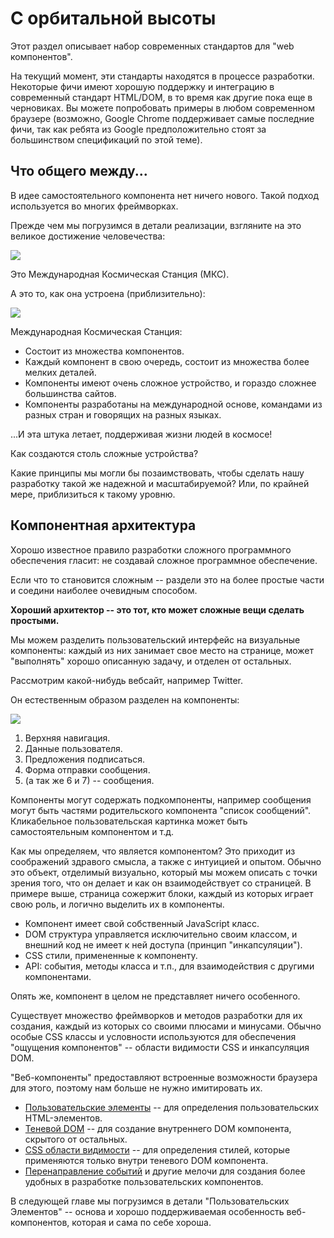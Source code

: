 # С орбитальной высоты

Этот раздел описывает набор современных стандартов для "web компонентов".

На текущий момент, эти стандарты находятся в процессе разработки. Некоторые фичи имеют хорошую поддержку и интеграцию в современный стандарт HTML/DOM, в то время как другие пока еще в черновиках. Вы можете попробовать примеры в любом современном браузере (возможно, Google Chrome поддерживает самые последние фичи, так как ребята из Google предположительно стоят за большинством спецификаций по этой теме).

## Что общего между...

В идее самостоятельного компонента нет ничего нового. Такой подход используется во многих фреймворках.

Прежде чем мы погрузимся в детали реализации, взгляните на это великое достижение человечества:

![](satellite.jpg)

Это Международная Космическая Станция (МКС).

А это то, как она устроена (приблизительно):

![](satellite-expanded.jpg)

Международная Космическая Станция:
- Состоит из множества компонентов.
- Каждый компонент в свою очередь, состоит из множества более мелких деталей.
- Компоненты имеют очень сложное устройство, и гораздо сложнее большинства сайтов.
- Компоненты разработаны на международной основе, командами из разных стран и говорящих на разных языках.

...И эта штука летает, поддерживая жизни людей в космосе!

Как создаются столь сложные устройства?

Какие принципы мы могли бы позаимствовать, чтобы сделать нашу разработку такой же надежной и масштабируемой? Или, по крайней мере, приблизиться к такому уровню.

## Компонентная архитектура

Хорошо известное правило разработки сложного программного обеспечения гласит: не создавай сложное программное обеспечение.

Если что то становится сложным -- раздели это на более простые части и соедини наиболее очевидным способом.

**Хороший архитектор -- это тот, кто может сложные вещи сделать простыми.**

Мы можем разделить пользовательский интерфейс на визуальные компоненты: каждый из них занимает свое место на странице, может "выполнять" хорошо описанную задачу, и отделен от остальных.

Рассмотрим какой-нибудь вебсайт, например Twitter.

Он естественным образом разделен на компоненты:

![](web-components-twitter.png)

1. Верхняя навигация.
2. Данные пользователя.
3. Предложения подписаться.
4. Форма отправки сообщения.
5. (а так же 6 и 7) -- сообщения.

Компоненты могут содержать подкомпоненты, например сообщения могут быть частями родительского компонента "список сообщений". Кликабельное пользовательская картинка может быть самостоятельным компонентом и т.д.

Как мы определяем, что является компонентом? Это приходит из соображений здравого смысла, а также с интуицией и опытом. Обычно это объект, отделимый визуально, который мы можем описать с точки зрения того, что он делает и как он взаимодействует со страницей. В примере выше, страница сожержит блоки, каждый из которых играет свою роль, и логично выделить их в компоненты.

- Компонент имеет свой собственный JavaScript класс.
- DOM структура управляется исключительно своим классом, и внешний код не имеет к ней доступа (принцип "инкапсуляции").
- CSS стили, примененные к компоненту.
- API: события, методы класса и т.п., для взаимодействия с другими компонентами.

Опять же, компонент в целом не представляет ничего особенного.

Существует множество фреймворков и методов разработки для их создания, каждый из которых со своими плюсами и минусами. Обычно особые CSS классы и условности используются для обеспечения "ощущения компонентов" -- области видимости CSS и инкапсуляция DOM.

"Веб-компоненты" предоставляют встроенные возможности браузера для этого, поэтому нам больше не нужно имитировать их.

- [Пользовательские элементы](https://html.spec.whatwg.org/multipage/custom-elements.html#custom-elements) -- для определения пользовательских HTML-элементов.
- [Теневой DOM](https://dom.spec.whatwg.org/#shadow-trees) -- для создание внутреннего DOM компонента, скрытого от остальных.
- [CSS области видимости](https://drafts.csswg.org/css-scoping/) -- для определения стилей, которые применяются только внутри теневого DOM компонента.
- [Перенаправление событий](https://dom.spec.whatwg.org/#retarget) и другие мелочи для создания более удобных в разработке пользовательских компонентов.

В следующей главе мы погрузимся в детали "Пользовательских Элементов" -- основа и хорошо поддерживаемая особенность веб-компонентов, которая и сама по себе хороша.
